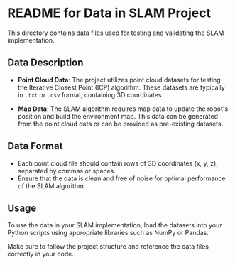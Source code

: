 # README for Data in SLAM Project

This directory contains data files used for testing and validating the SLAM implementation. 

## Data Description

- **Point Cloud Data**: The project utilizes point cloud datasets for testing the Iterative Closest Point (ICP) algorithm. These datasets are typically in `.txt` or `.csv` format, containing 3D coordinates.

- **Map Data**: The SLAM algorithm requires map data to update the robot's position and build the environment map. This data can be generated from the point cloud data or can be provided as pre-existing datasets.

## Data Format

- Each point cloud file should contain rows of 3D coordinates (x, y, z), separated by commas or spaces.
- Ensure that the data is clean and free of noise for optimal performance of the SLAM algorithm.

## Usage

To use the data in your SLAM implementation, load the datasets into your Python scripts using appropriate libraries such as NumPy or Pandas. 

Make sure to follow the project structure and reference the data files correctly in your code.
